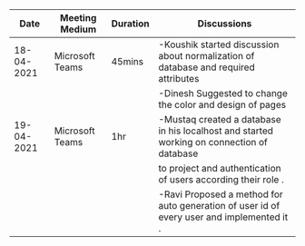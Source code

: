 Date          | Meeting Medium   |  Duration   |                            Discussions                                                     |
------------- | -------------    |  ---------- | ------------------------------------------------------------------------------------------ |
18-04-2021    | Microsoft Teams  | 45mins      | -Koushik started discussion about normalization of database and required attributes        |
              |                  |             | -Dinesh Suggested to change the color and design of pages                                  |
19-04-2021    | Microsoft Teams  | 1hr         | -Mustaq created a database in his localhost and started working on connection of database  |
              |                  |             |   to project and authentication of users according their role .                            |
              |                  |             | -Ravi Proposed a method for auto generation of user id of every user and implemented it .  |


